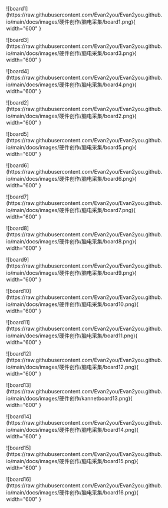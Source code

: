 <figure markdown="span">
  ![board1](https://raw.githubusercontent.com/Evan2you/Evan2you.github.io/main/docs/images/硬件创作/脑电采集/board1.png){ width="600" }
</figure>

<figure markdown="span">
  ![board3](https://raw.githubusercontent.com/Evan2you/Evan2you.github.io/main/docs/images/硬件创作/脑电采集/board3.png){ width="600" }
</figure>

<figure markdown="span">
  ![board4](https://raw.githubusercontent.com/Evan2you/Evan2you.github.io/main/docs/images/硬件创作/脑电采集/board4.png){ width="600" }
</figure>

<figure markdown="span">
  ![board2](https://raw.githubusercontent.com/Evan2you/Evan2you.github.io/main/docs/images/硬件创作/脑电采集/board2.png){ width="600" }
</figure>

<figure markdown="span">
  ![board5](https://raw.githubusercontent.com/Evan2you/Evan2you.github.io/main/docs/images/硬件创作/脑电采集/board5.png){ width="600" }
</figure>

<figure markdown="span">
  ![board6](https://raw.githubusercontent.com/Evan2you/Evan2you.github.io/main/docs/images/硬件创作/脑电采集/board6.png){ width="600" }
</figure>

<figure markdown="span">
  ![board7](https://raw.githubusercontent.com/Evan2you/Evan2you.github.io/main/docs/images/硬件创作/脑电采集/board7.png){ width="600" }
</figure>

<figure markdown="span">
  ![board8](https://raw.githubusercontent.com/Evan2you/Evan2you.github.io/main/docs/images/硬件创作/脑电采集/board8.png){ width="600" }
</figure>

<figure markdown="span">
  ![board9](https://raw.githubusercontent.com/Evan2you/Evan2you.github.io/main/docs/images/硬件创作/脑电采集/board9.png){ width="600" }
</figure>

<figure markdown="span">
  ![board10](https://raw.githubusercontent.com/Evan2you/Evan2you.github.io/main/docs/images/硬件创作/脑电采集/board10.png){ width="600" }
</figure>

<figure markdown="span">
  ![board11](https://raw.githubusercontent.com/Evan2you/Evan2you.github.io/main/docs/images/硬件创作/脑电采集/board11.png){ width="600" }
</figure>

<figure markdown="span">
  ![board12](https://raw.githubusercontent.com/Evan2you/Evan2you.github.io/main/docs/images/硬件创作/脑电采集/board12.png){ width="600" }
</figure>

<figure markdown="span">
  ![board13](https://raw.githubusercontent.com/Evan2you/Evan2you.github.io/main/docs/images/硬件创作/kannetboard13.png){ width="600" }
</figure>

<figure markdown="span">
  ![board14](https://raw.githubusercontent.com/Evan2you/Evan2you.github.io/main/docs/images/硬件创作/脑电采集/board14.png){ width="600" }
</figure>

<figure markdown="span">
  ![board15](https://raw.githubusercontent.com/Evan2you/Evan2you.github.io/main/docs/images/硬件创作/脑电采集/board15.png){ width="600" }
</figure>

<figure markdown="span">
  ![board16](https://raw.githubusercontent.com/Evan2you/Evan2you.github.io/main/docs/images/硬件创作/脑电采集/board16.png){ width="600" }
</figure>